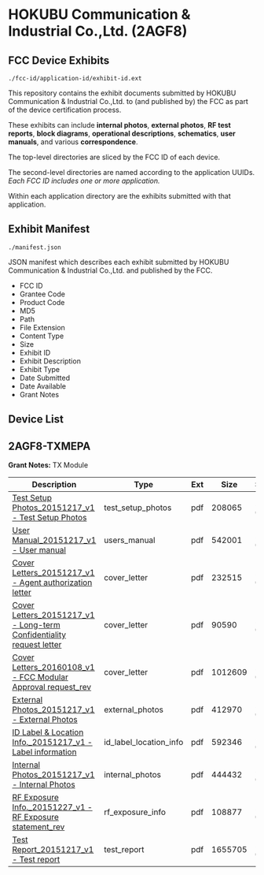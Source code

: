 # HOKUBU Communication & Industrial Co.,Ltd. (2AGF8)
## FCC Device Exhibits

```
./fcc-id/application-id/exhibit-id.ext
```

This repository contains the exhibit documents submitted by HOKUBU Communication & Industrial Co.,Ltd. to (and published by) the FCC as part of the device certification process.

These exhibits can include **internal photos**, **external photos**, **RF test reports**, **block diagrams**, **operational descriptions**, **schematics**, **user manuals**, and various **correspondence**.

The top-level directories are sliced by the FCC ID of each device.

The second-level directories are named according to the application UUIDs. *Each FCC ID includes one or more application.*

Within each application directory are the exhibits submitted with that application. 

## Exhibit Manifest

```
./manifest.json
```

JSON manifest which describes each exhibit submitted by HOKUBU Communication & Industrial Co.,Ltd. and published by the FCC.

- FCC ID
- Grantee Code
- Product Code
- MD5
- Path
- File Extension
- Content Type
- Size
- Exhibit ID
- Exhibit Description
- Exhibit Type
- Date Submitted
- Date Available
- Grant Notes

## Device List
## 2AGF8-TXMEPA
**Grant Notes:** TX Module

| Description | Type | Ext | Size | Submitted | Available |
| ----------- | ---- | --- | ---- | --------- | --------- |
| [Test Setup Photos_20151217_v1 - Test Setup Photos](2AGF8-TXMEPA/5241ea93ff1f889da73127d0e8232543/2869080.pdf) | test_setup_photos | pdf | 208065 | 2016-01-11 | 2016-01-11 |
| [User Manual_20151217_v1 - User manual](2AGF8-TXMEPA/5241ea93ff1f889da73127d0e8232543/2869081.pdf) | users_manual | pdf | 542001 | 2016-01-11 | 2016-01-11 |
| [Cover Letters_20151217_v1 - Agent authorization letter](2AGF8-TXMEPA/5241ea93ff1f889da73127d0e8232543/2869070.pdf) | cover_letter | pdf | 232515 | 2016-01-11 | 2016-01-11 |
| [Cover Letters_20151217_v1 - Long-term Confidentiality request letter](2AGF8-TXMEPA/5241ea93ff1f889da73127d0e8232543/2869071.pdf) | cover_letter | pdf | 90590 | 2016-01-11 | 2016-01-11 |
| [Cover Letters_20160108_v1 - FCC Modular Approval request_rev](2AGF8-TXMEPA/5241ea93ff1f889da73127d0e8232543/2869072.pdf) | cover_letter | pdf | 1012609 | 2016-01-11 | 2016-01-11 |
| [External Photos_20151217_v1 - External Photos](2AGF8-TXMEPA/5241ea93ff1f889da73127d0e8232543/2869078.pdf) | external_photos | pdf | 412970 | 2016-01-11 | 2016-01-11 |
| [ID Label & Location Info._20151217_v1 - Label information](2AGF8-TXMEPA/5241ea93ff1f889da73127d0e8232543/2869073.pdf) | id_label_location_info | pdf | 592346 | 2016-01-11 | 2016-01-11 |
| [Internal Photos_20151217_v1 - Internal Photos](2AGF8-TXMEPA/5241ea93ff1f889da73127d0e8232543/2869079.pdf) | internal_photos | pdf | 444432 | 2016-01-11 | 2016-01-11 |
| [RF Exposure Info._20151227_v1 - RF Exposure statement_rev](2AGF8-TXMEPA/5241ea93ff1f889da73127d0e8232543/2869082.pdf) | rf_exposure_info | pdf | 108877 | 2016-01-11 | 2016-01-11 |
| [Test Report_20151217_v1 - Test report](2AGF8-TXMEPA/5241ea93ff1f889da73127d0e8232543/2869083.pdf) | test_report | pdf | 1655705 | 2016-01-11 | 2016-01-11 |

